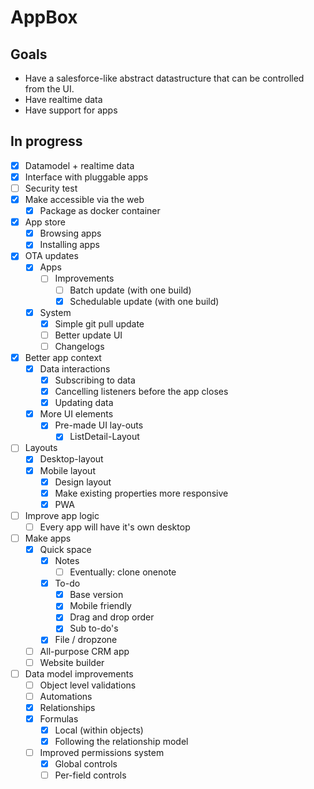 # AppBox

## Goals

- Have a salesforce-like abstract datastructure that can be controlled from the UI.
- Have realtime data
- Have support for apps

## In progress

- [x] Datamodel + realtime data
- [x] Interface with pluggable apps
- [ ] Security test
- [x] Make accessible via the web
  - [x] Package as docker container
- [x] App store
  - [x] Browsing apps
  - [x] Installing apps
- [x] OTA updates
  - [x] Apps
    - [ ] Improvements
      - [ ] Batch update (with one build)
      - [x] Schedulable update (with one build)
  - [x] System
    - [x] Simple git pull update
    - [ ] Better update UI
    - [ ] Changelogs
- [x] Better app context
  - [x] Data interactions
    - [x] Subscribing to data
    - [x] Cancelling listeners before the app closes
    - [x] Updating data
  - [x] More UI elements
    - [x] Pre-made UI lay-outs
      - [x] ListDetail-Layout
- [ ] Layouts
  - [x] Desktop-layout
  - [x] Mobile layout
    - [x] Design layout
    - [x] Make existing properties more responsive
    - [x] PWA
- [ ] Improve app logic
  - [ ] Every app will have it's own desktop
- [ ] Make apps
  - [x] Quick space
    - [x] Notes
      - [ ] Eventually: clone onenote
    - [x] To-do
      - [x] Base version
      - [x] Mobile friendly
      - [x] Drag and drop order
      - [x] Sub to-do's
    - [x] File / dropzone
  - [ ] All-purpose CRM app
  - [ ] Website builder
- [ ] Data model improvements
  - [ ] Object level validations
  - [ ] Automations
  - [x] Relationships
  - [x] Formulas
    - [x] Local (within objects)
    - [x] Following the relationship model
  - [ ] Improved permissions system
    - [x] Global controls
    - [ ] Per-field controls

